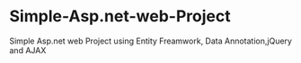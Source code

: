 # Simple-Asp.net-web-Project
Simple Asp.net web Project using Entity Freamwork, Data Annotation,jQuery and AJAX
